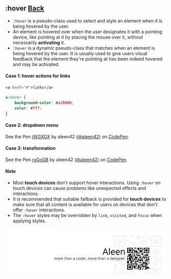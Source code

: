 ## :hover [**Back**](./../pseudoClass.md)

- `:hover` is a pseudo-class used to select and style an element when it is being hovered by the user.
- An element is hovered over when the user designates it with a pointing device, like pointing at it by placing the mouse over it, without necessarily **activating** it.
- `:hover` is a dynamic pseudo-class that matches when an element is being hovered by the user. It is usually used to give users visual feedback that the element they're pointing at has been indeed hovered and may be activated.

#### Case 1: hover actions for links

```html
<a href="#">links</a>
```

```css
a:hover {
    background-color: #a10000;
    color: #fff;
}
```

#### Case 2: dropdown menu

<p data-height="266" data-theme-id="21735" data-slug-hash="jWGXGX" data-default-tab="result" data-user="aleen42" class='codepen'>See the Pen <a href='http://codepen.io/aleen42/pen/jWGXGX/'>jWGXGX</a> by aleen42 (<a href='http://codepen.io/aleen42'>@aleen42</a>) on <a href='http://codepen.io'>CodePen</a>.</p>
<script async src="//assets.codepen.io/assets/embed/ei.js"></script>

#### Case 3: transformation



<p data-height="266" data-theme-id="21735" data-slug-hash="rxGoGB" data-default-tab="result" data-user="aleen42" class='codepen'>See the Pen <a href='http://codepen.io/aleen42/pen/rxGoGB/'>rxGoGB</a> by aleen42 (<a href='http://codepen.io/aleen42'>@aleen42</a>) on <a href='http://codepen.io'>CodePen</a>.</p>
<script async src="//assets.codepen.io/assets/embed/ei.js"></script>

#### Note

- Most **touch devices** don't support hover interactions. Using `:hover` on touch devices can cause problems like unexpected effects and interactions.
- It is recommended that suitable fallback is provided for **touch devices** to make sure that all content is available for users on devices that don't offer `:hover` interactions.
- The `:hover` styles may be overridden by `link`, `visited`, and `focus` when applying styles.

<a href="http://aleen42.github.io/" target="_blank" ><img src="./../../../pic/tail.gif"></a>